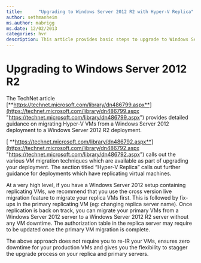 ```yaml
---
title:      "Upgrading to Windows Server 2012 R2 with Hyper-V Replica"
author: sethmanheim
ms.author: mabrigg
ms.date: 12/02/2013
categories: hvr
description: This article provides basic steps to upgrade to Windows Server 2012 R2 with Hyper-V Replica.
---
```

# Upgrading to Windows Server 2012 R2

The TechNet article [**https://technet.microsoft.com/library/dn486799.aspx**](https://technet.microsoft.com/library/dn486799.aspx "https://technet.microsoft.com/library/dn486799.aspx") provides detailed guidance on migrating Hyper-V VMs from a Windows Server 2012 deployment to a Windows Server 2012 R2 deployment.

[ **https://technet.microsoft.com/library/dn486792.aspx**](https://technet.microsoft.com/library/dn486792.aspx "https://technet.microsoft.com/library/dn486792.aspx") calls out the various VM migration techniques which are available as part of upgrading your deployment. The section titled “Hyper-V Replica” calls out further guidance for deployments which have replicating virtual machines.

At a very high level, if you have a Windows Server 2012 setup containing replicating VMs, we recommend that you use the cross version live migration feature to migrate your replica VMs first. This is followed by fix-ups in the primary replicating VM (eg: changing replica server name). Once replication is back on track, you can migrate your primary VMs from a Windows Server 2012 server to a Windows Server 2012 R2 server without any VM downtime. The authorization table in the replica server may require to be updated once the primary VM migration is complete.

The above approach does not require you to re-IR your VMs, ensures zero downtime for your production VMs and gives you the flexibility to stagger the upgrade process on your replica and primary servers.
